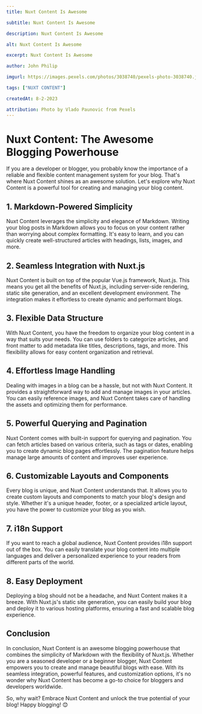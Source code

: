 ```yaml
---
title: Nuxt Content Is Awesome

subtitle: Nuxt Content Is Awesome

description: Nuxt Content Is Awesome

alt: Nuxt Content Is Awesome

excerpt: Nuxt Content Is Awesome

author: John Philip

imgurl: https://images.pexels.com/photos/3038740/pexels-photo-3038740.jpeg?auto=compress&cs=tinysrgb&w=1600

tags: ["NUXT CONTENT"]

createdAt: 8-2-2023

attribution: Photo by Vlado Paunovic from Pexels
---
```




# Nuxt Content: The Awesome Blogging Powerhouse

If you are a developer or blogger, you probably know the importance of a reliable and flexible content management system for your blog. That's where Nuxt Content shines as an awesome solution. Let's explore why Nuxt Content is a powerful tool for creating and managing your blog content.

## 1. Markdown-Powered Simplicity

Nuxt Content leverages the simplicity and elegance of Markdown. Writing your blog posts in Markdown allows you to focus on your content rather than worrying about complex formatting. It's easy to learn, and you can quickly create well-structured articles with headings, lists, images, and more.

## 2. Seamless Integration with Nuxt.js

Nuxt Content is built on top of the popular Vue.js framework, Nuxt.js. This means you get all the benefits of Nuxt.js, including server-side rendering, static site generation, and an excellent development environment. The integration makes it effortless to create dynamic and performant blogs.

## 3. Flexible Data Structure

With Nuxt Content, you have the freedom to organize your blog content in a way that suits your needs. You can use folders to categorize articles, and front matter to add metadata like titles, descriptions, tags, and more. This flexibility allows for easy content organization and retrieval.

## 4. Effortless Image Handling

Dealing with images in a blog can be a hassle, but not with Nuxt Content. It provides a straightforward way to add and manage images in your articles. You can easily reference images, and Nuxt Content takes care of handling the assets and optimizing them for performance.

## 5. Powerful Querying and Pagination

Nuxt Content comes with built-in support for querying and pagination. You can fetch articles based on various criteria, such as tags or dates, enabling you to create dynamic blog pages effortlessly. The pagination feature helps manage large amounts of content and improves user experience.

## 6. Customizable Layouts and Components

Every blog is unique, and Nuxt Content understands that. It allows you to create custom layouts and components to match your blog's design and style. Whether it's a unique header, footer, or a specialized article layout, you have the power to customize your blog as you wish.

## 7. i18n Support

If you want to reach a global audience, Nuxt Content provides i18n support out of the box. You can easily translate your blog content into multiple languages and deliver a personalized experience to your readers from different parts of the world.

## 8. Easy Deployment

Deploying a blog should not be a headache, and Nuxt Content makes it a breeze. With Nuxt.js's static site generation, you can easily build your blog and deploy it to various hosting platforms, ensuring a fast and scalable blog experience.

## Conclusion

In conclusion, Nuxt Content is an awesome blogging powerhouse that combines the simplicity of Markdown with the flexibility of Nuxt.js. Whether you are a seasoned developer or a beginner blogger, Nuxt Content empowers you to create and manage beautiful blogs with ease. With its seamless integration, powerful features, and customization options, it's no wonder why Nuxt Content has become a go-to choice for bloggers and developers worldwide.

So, why wait? Embrace Nuxt Content and unlock the true potential of your blog! Happy blogging! 😊
